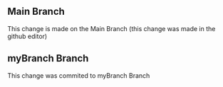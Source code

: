 ## Main Branch

This change is made on the Main Branch (this change was made in the github editor)

## myBranch Branch

This change was commited to myBranch Branch
